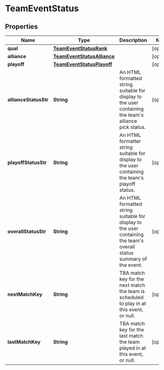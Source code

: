 # TeamEventStatus

## Properties
Name | Type | Description | Notes
------------ | ------------- | ------------- | -------------
**qual** | [**TeamEventStatusRank**](TeamEventStatusRank.md) |  |  [optional]
**alliance** | [**TeamEventStatusAlliance**](TeamEventStatusAlliance.md) |  |  [optional]
**playoff** | [**TeamEventStatusPlayoff**](TeamEventStatusPlayoff.md) |  |  [optional]
**allianceStatusStr** | **String** | An HTML formatted string suitable for display to the user containing the team&#x27;s alliance pick status. |  [optional]
**playoffStatusStr** | **String** | An HTML formatter string suitable for display to the user containing the team&#x27;s playoff status. |  [optional]
**overallStatusStr** | **String** | An HTML formatted string suitable for display to the user containing the team&#x27;s overall status summary of the event. |  [optional]
**nextMatchKey** | **String** | TBA match key for the next match the team is scheduled to play in at this event, or null. |  [optional]
**lastMatchKey** | **String** | TBA match key for the last match the team played in at this event, or null. |  [optional]
